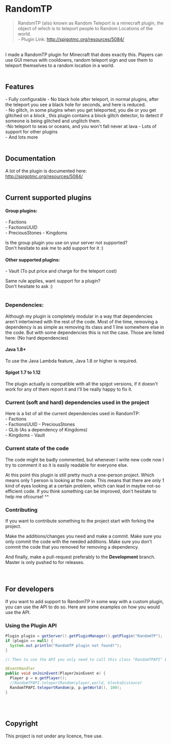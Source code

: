 # RandomTP

> RandomTP (also known as Random Teleport is a minecraft plugin, the object of which is to teleport people to Random Locations of the world.  
\- Plugin Link: http://spigotmc.org/resources/5084/

<br />I made a RandomTP plugin for Minecraft that does exactly this. Players can use GUI menus with cooldowns, random teleport sign and use them to teleport themselves to a random location in a world.
<br /><br />
## Features
\- Fully configurable 
\- No black hole after teleport, in normal plugins, after the teleport you see a black hole for seconds, and here is reduced.  
\- No glitch, in some plugins when you get teleported, you die or you get glitched on a block , this plugin contains a block glitch detector, to detect if someone is being glitched and unglitch them.  
\-No teleport to seas or oceans, and you won't fall never at lava
\- Lots of support for other plugins   
\- And lots more  
<br />
## Documentation
A lot of the plugin is documented here:  
http://spigotmc.org/resources/5084/
<br /><br />
## Current supported plugins
#### Group plugins:
\- Factions  
\- FactionsUUID  
\- PreciousStones 
\- Kingdoms  
  
Is the group plugin you use on your server not supported?   
Don't hesitate to ask me to add support for it :)


#### Other supported plugins:
\- Vault (To put price and charge for the teleport cost)

Same rule applies, want support for a plugin?  
Don't hesitate to ask :)<br /><br />  

### Dependencies:
Although my plugin is completely modular in a way that dependencies aren't intertwined with the rest of the code. Most of the time, removing a dependency is as simple as removing its class and 1 line somewhere else in the code. But with some dependencies this is not the case. Those are listed here: (No hard dependencies)

#### Java 1.8+
To use the Java Lambda feature, Java 1.8 or higher is required.

#### Spigot 1.7 to 1.12
The plugin actually is compatible with all the spigot versions, if it doesn't work for any of them report it and I'll be really happy to fix it.

### Current (soft and hard) dependencies used in the project
Here is a list of all the current dependencies used in RandomTP:  
\- Factions  
\- FactionsUUID 
\- PreciousStones  
\- GLib (As a dependency of Kingdoms)  
\- Kingdoms 
\- Vault

### Current state of the code
The code might be badly commented, but whenever I write new code now I try to comment it so it is easily readable for everyone else.  
  
At this point this plugin is still pretty much a one-person project. Which means only 1 person is looking at the code. This means that there are only 1 kind of eyes looking at a certain problem, which can lead in maybe not-so efficient code. If you think something can be improved, don't hesitate to help me ofcourse! ^^<br />  

### Contributing
If you want to contribute something to the project start with forking the project. 

Make the additions/changes you need and make a commit. Make sure you only commit the code with the needed additions. Make sure you don't commit the code that you removed for removing a dependency.  
  
And finally, make a pull-request preferably to the **Development** branch. Master is only pushed to for releases.  
<br /><br />
## For developers
If you want to add support to RandomTP in some way with a custom plugin, you can use the API to do so. Here are some examples on how you would use the API.

### Using the Plugin API
```java
Plugin plugin = getServer().getPluginManager().getPlugin("RandomTP");
if (plugin == null) {
  System.out.println("RandomTP plugin not found!");
}

// Then to use the API you only need to call this class "RandomTPAPI" Example:

@EventHandler
public void onJoinEvent(PlayerJoinEvent e) {
  Player p = e.getPlayer();
  //RandomTPAPI.teleportRandom(player,world, blocksDistance)
  RandomTPAPI.teleportRandom(p, p.getWorld(), 100);
}
```

<br /><br />
## Copyright
This project is not under any licence, free use.
